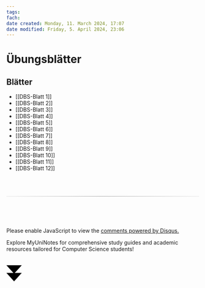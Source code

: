 ```yaml
---
tags:
fach:
date created: Monday, 11. March 2024, 17:07
date modified: Friday, 5. April 2024, 23:06
---
```


# Übungsblätter

## Blätter

- [[DBS-Blatt 1]]
- [[DBS-Blatt 2]]
- [[DBS-Blatt 3]]
- [[DBS-Blatt 4]]
- [[DBS-Blatt 5]]
- [[DBS-Blatt 6]]
- [[DBS-Blatt 7]]
- [[DBS-Blatt 8]]
- [[DBS-Blatt 9]]
- [[DBS-Blatt 10]]
- [[DBS-Blatt 11]]
- [[DBS-Blatt 12]]

<!-- DISQUS SCRIPT COMMENT START -->

<hr style="border: none; height: 2px; background: linear-gradient(to right, #f0f0f0, #ccc, #f0f0f0); margin-top: 4rem; margin-bottom: 5rem;">
<div id="disqus_thread"></div>
<script>
    /**
    *  RECOMMENDED CONFIGURATION VARIABLES: EDIT AND UNCOMMENT THE SECTION BELOW TO INSERT DYNAMIC VALUES FROM YOUR PLATFORM OR CMS.
    *  LEARN WHY DEFINING THESE VARIABLES IS IMPORTANT: https://disqus.com/admin/universalcode/#configuration-variables    */
    /*
    var disqus_config = function () {
    this.page.url = PAGE_URL;  // Replace PAGE_URL with your page's canonical URL variable
    this.page.identifier = PAGE_IDENTIFIER; // Replace PAGE_IDENTIFIER with your page's unique identifier variable
    };
    */
    (function() { // DON'T EDIT BELOW THIS LINE
    var d = document, s = d.createElement('script');
    s.src = 'https://myuninotes.disqus.com/embed.js';
    s.setAttribute('data-timestamp', +new Date());
    (d.head || d.body).appendChild(s);
    })();
</script>
<noscript>Please enable JavaScript to view the <a href="https://disqus.com/?ref_noscript">comments powered by Disqus.</a></noscript>

<!-- DISQUS SCRIPT COMMENT END -->

<!-- Sliding Banner START -->

<div id="slidingBanner" class="banner">
  <p class="banner-text">
    Explore MyUniNotes for comprehensive study guides and academic resources tailored for Computer Science students!
  </p>
  <svg id="closeBanner" class="arrows">
    <path d="M0 20 L20 42 L40 20"></path>
    <path d="M0 40 L20 62 L40 40"></path>
  </svg>
</div>

<script>
  // JavaScript to slide down the banner on page load
  document.addEventListener('DOMContentLoaded', function() {
    // Generate a random number between 1 and 5
    const randomNumber = Math.floor(Math.random() * 5) + 1;
    console.log(randomNumber)
    if (randomNumber === 1) {
      setTimeout(function() {
        const banner = document.getElementById('slidingBanner');
        if (banner) {
          banner.classList.add('show');
        }
      }, 1000); // Adjust the delay as needed

      const closeBanner = document.getElementById('closeBanner');
      if (closeBanner) {
        closeBanner.addEventListener('click', function() {
          const banner = document.getElementById('slidingBanner');
          if (banner) {
            banner.classList.remove('show');
            banner.style.visibility = 'hidden';
          }
        });
      }
    } else {
      // Remove the banner from the DOM if the random number is not 1
      const banner = document.getElementById('slidingBanner');
      if (banner) {
        banner.remove();
      }
    }
  });
</script>

<!-- Sliding Banner END -->
